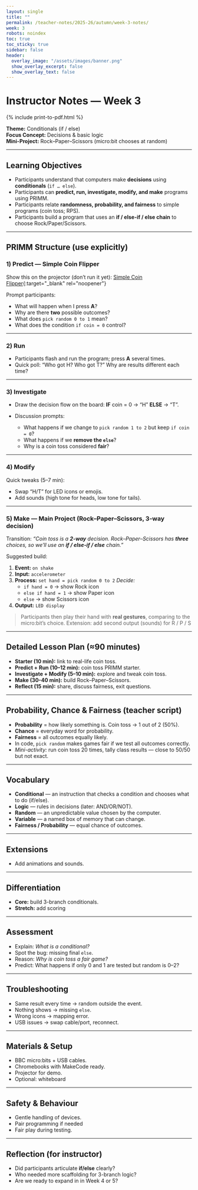 ```yaml
---
layout: single
title: ""
permalink: /teacher-notes/2025-26/autumn/week-3-notes/
week: 3
robots: noindex
toc: true
toc_sticky: true
sidebar: false
header:
  overlay_image: "/assets/images/banner.png"
  show_overlay_excerpt: false
  show_overlay_text: false
---
```


# Instructor Notes — Week 3

{% include print-to-pdf.html %}

**Theme:** Conditionals (if / else)  
**Focus Concept:** Decisions & basic logic  
**Mini-Project:** Rock–Paper–Scissors (micro:bit chooses at random)  

---

## Learning Objectives

* Participants understand that computers make **decisions** using **conditionals** (`if … else`).
* Participants can **predict, run, investigate, modify, and make** programs using PRIMM.
* Participants relate **randomness, probability, and fairness** to simple programs (coin toss; RPS).
* Participants build a program that uses an **if / else-if / else chain** to choose Rock/Paper/Scissors.

---

## PRIMM Structure (use explicitly)

### 1) Predict — Simple Coin Flipper

Show this on the projector (don’t run it yet): [Simple Coin Flipper](https://makecode.microbit.org/S48819-26737-74641-22192){:target="_blank" rel="noopener"}

Prompt participants:

* What will happen when I press **A**?
* Why are there **two** possible outcomes?
* What does `pick random 0 to 1` mean?
* What does the condition `if coin = 0` control?

---

### 2) Run

* Participants flash and run the program; press **A** several times.
* Quick poll: “Who got H? Who got T?” Why are results different each time?

---

### 3) Investigate

* Draw the decision flow on the board:
  **IF** coin = 0 → “H” **ELSE** → “T”.

* Discussion prompts:
  * What happens if we change to `pick random 1 to 2` but keep `if coin = 0`?
  * What happens if we **remove the `else`**?
  * Why is a coin toss considered **fair**?

---

### 4) Modify

Quick tweaks (5–7 min):

* Swap “H/T” for LED icons or emojis.
* Add sounds (high tone for heads, low tone for tails).

---

### 5) Make — Main Project (Rock–Paper–Scissors, 3-way decision)

Transition: *“Coin toss is a **2-way** decision. Rock–Paper–Scissors has **three** choices, so we’ll use an **if / else-if / else** chain.”*

Suggested build:

1. **Event:** `on shake`
2. **Input:** `accelerometer`
3. **Process:** `set hand = pick random 0 to 2`
   *Decide:*
   * `if hand = 0` → show Rock icon
   * `else if hand = 1` → show Paper icon
   * `else` → show Scissors icon
4. **Output:** `LED display`

> Participants then play their hand with **real gestures**, comparing to the micro\:bit’s choice.
> Extension: add second output (sounds) for R / P / S 

---

## Detailed Lesson Plan (≈90 minutes)

* **Starter (10 min):** link to real-life coin toss.
* **Predict + Run (10–12 min):** coin toss PRIMM starter.
* **Investigate + Modify (5–10 min):** explore and tweak coin toss.
* **Make (30-40 min):** build Rock–Paper–Scissors.
* **Reflect (15 min):** share, discuss fairness, exit questions.

---

## Probability, Chance & Fairness (teacher script)

* **Probability** = how likely something is. Coin toss → 1 out of 2 (50%).
* **Chance** = everyday word for probability.
* **Fairness** = all outcomes equally likely.
* In code, `pick random` makes games fair if we test all outcomes correctly.
* *Mini-activity:* run coin toss 20 times, tally class results — close to 50/50 but not exact.

---

## Vocabulary

* **Conditional** — an instruction that checks a condition and chooses what to do (if/else).
* **Logic** — rules in decisions (later: AND/OR/NOT).
* **Random** — an unpredictable value chosen by the computer.
* **Variable** — a named box of memory that can change.
* **Fairness / Probability** — equal chance of outcomes.

---

## Extensions

* Add animations and sounds.

---

## Differentiation

* **Core:** build 3-branch conditionals.
* **Stretch:** add scoring

---

## Assessment

* Explain: *What is a conditional?*
* Spot the bug: missing final `else`.
* Reason: *Why is coin toss a fair game?*
* Predict: What happens if only 0 and 1 are tested but random is 0–2?

---

## Troubleshooting

* Same result every time → random outside the event.
* Nothing shows → missing `else`.
* Wrong icons → mapping error.
* USB issues → swap cable/port, reconnect.

---

## Materials & Setup

* BBC micro\:bits + USB cables.
* Chromebooks with MakeCode ready.
* Projector for demo.
* Optional: whiteboard

---

## Safety & Behaviour

* Gentle handling of devices.
* Pair programming if needed
* Fair play during testing.

---

## Reflection (for instructor)

* Did participants articulate **if/else** clearly?
* Who needed more scaffolding for 3-branch logic?
* Are we ready to expand in in Week 4 or 5?
